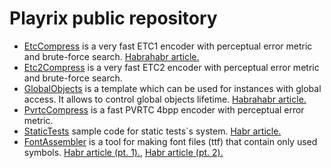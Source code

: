 # Playrix public repository

* [EtcCompress](https://github.com/Playrix/playrix-public/tree/master/EtcCompress) is a very fast ETC1 encoder with perceptual error metric and brute-force search. [Habrahabr article.](https://habrahabr.ru/company/playrix/blog/310484/)
* [Etc2Compress](https://github.com/Playrix/playrix-public/tree/master/Etc2Compress) is a very fast ETC2 encoder with perceptual error metric and brute-force search.
* [GlobalObjects](https://github.com/Playrix/playrix-public/tree/master/GlobalObjects) is a template which can be used for instances with global access. It allows to control global objects lifetime. [Habrahabr article.](https://habrahabr.ru/company/playrix/blog/316416/)
* [PvrtcCompress](https://github.com/Playrix/playrix-public/tree/master/PvrtcCompress) is a fast PVRTC 4bpp encoder with perceptual error metric.
* [StaticTests](https://github.com/Playrix/playrix-public/tree/master/StaticTests) sample code for static tests`s system. 
[Habr article.](https://habr.com/ru/company/playrix/blog/452926/)
* [FontAssembler](https://github.com/Playrix/playrix-public/tree/master/fonts_assembler) is a tool for making font files (ttf) that contain only used symbols. [Habr article (pt. 1).](https://habr.com/ru/company/playrix/blog/648359/), [Habr article (pt. 2).](https://habr.com/ru/company/playrix/blog/652031/)
